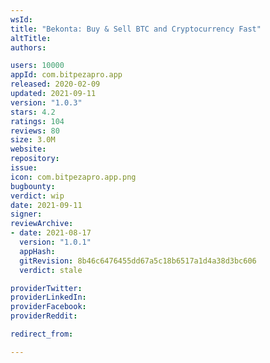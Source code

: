 ```yaml
---
wsId: 
title: "Bekonta: Buy & Sell BTC and Cryptocurrency Fast"
altTitle: 
authors:

users: 10000
appId: com.bitpezapro.app
released: 2020-02-09
updated: 2021-09-11
version: "1.0.3"
stars: 4.2
ratings: 104
reviews: 80
size: 3.0M
website: 
repository: 
issue: 
icon: com.bitpezapro.app.png
bugbounty: 
verdict: wip
date: 2021-09-11
signer: 
reviewArchive:
- date: 2021-08-17
  version: "1.0.1"
  appHash: 
  gitRevision: 8b46c6476455dd67a5c18b6517a1d4a38d3bc606
  verdict: stale

providerTwitter: 
providerLinkedIn: 
providerFacebook: 
providerReddit: 

redirect_from:

---
```



